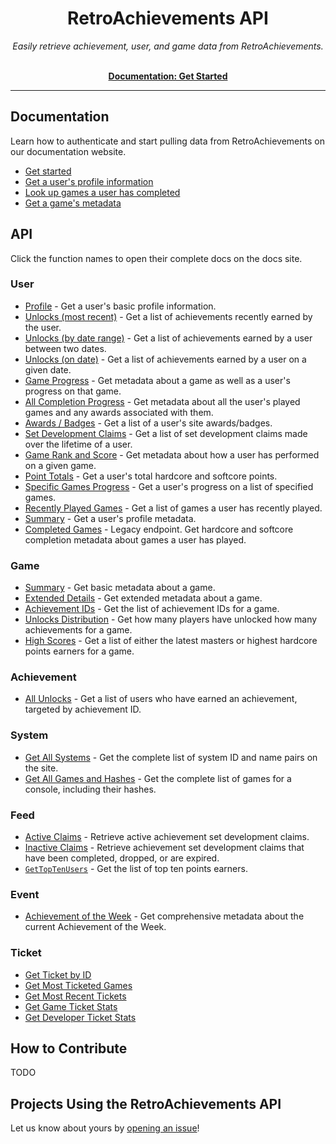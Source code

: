 <h1 align="center">RetroAchievements API</h1>

<p align="center">
  <i>Easily retrieve achievement, user, and game data from RetroAchievements.</i>
  <br /><br />
</p>

<p align="center">
  <a href="https://api-docs.retroachievements.org/getting-started.html"><strong>Documentation: Get Started</strong></a>
  <br />
</p>

<hr />

## Documentation

Learn how to authenticate and start pulling data from RetroAchievements on our documentation website.

- [Get started](https://api-docs.retroachievements.org/getting-started.html)
- [Get a user's profile information](https://api-docs.retroachievements.org/v1/users/get-user-summary.html)
- [Look up games a user has completed](https://api-docs.retroachievements.org/v1/users/completion-progress.html)
- [Get a game's metadata](https://api-docs.retroachievements.org/v1/games/detailed-info.html)

## API

Click the function names to open their complete docs on the docs site.

### User

- [Profile](https://api-docs.retroachievements.org/v1/users/profile.html) - Get a user's basic profile information.
- [Unlocks (most recent)](https://api-docs.retroachievements.org/v1/users/recent-achievements.html) - Get a list of achievements recently earned by the user.
- [Unlocks (by date range)](https://api-docs.retroachievements.org/v1/users/achievements-earned-between.html) - Get a list of achievements earned by a user between two dates.
- [Unlocks (on date)](https://api-docs.retroachievements.org/v1/users/achievements-earned-on-day.html) - Get a list of achievements earned by a user on a given date.
- [Game Progress](https://api-docs.retroachievements.org/v1/users/game-progress.html) - Get metadata about a game as well as a user's progress on that game.
- [All Completion Progress](https://api-docs.retroachievements.org/v1/users/completion-progress.html) - Get metadata about all the user's played games and any awards associated with them.
- [Awards / Badges](https://api-docs.retroachievements.org/v1/users/user-awards.html) - Get a list of a user's site awards/badges.
- [Set Development Claims](https://api-docs.retroachievements.org/v1/users/claims.html) - Get a list of set development claims made over the lifetime of a user.
- [Game Rank and Score](https://api-docs.retroachievements.org/v1/users/game-rank-and-score.html) - Get metadata about how a user has performed on a given game.
- [Point Totals](https://api-docs.retroachievements.org/v1/users/points.html) - Get a user's total hardcore and softcore points.
- [Specific Games Progress](https://api-docs.retroachievements.org/v1/users/specific-games-progress.html) - Get a user's progress on a list of specified games.
- [Recently Played Games](https://api-docs.retroachievements.org/v1/users/recently-played-games.html) - Get a list of games a user has recently played.
- [Summary](https://api-docs.retroachievements.org/v1/users/get-user-summary.html) - Get a user's profile metadata.
- [Completed Games](https://api-docs.retroachievements.org/v1/users/completed-games.html) - Legacy endpoint. Get hardcore and softcore completion metadata about games a user has played.

### Game

- [Summary](https://api-docs.retroachievements.org/v1/games/summary.html) - Get basic metadata about a game.
- [Extended Details](https://api-docs.retroachievements.org/v1/games/detailed-info.html) - Get extended metadata about a game.
- [Achievement IDs](https://api-docs.retroachievements.org/v1/games/achievement-ids.html) - Get the list of achievement IDs for a game.
- [Unlocks Distribution](https://api-docs.retroachievements.org/v1/games/achievement-distribution.html) - Get how many players have unlocked how many achievements for a game.
- [High Scores](https://api-docs.retroachievements.org/v1/games/high-scores.html) - Get a list of either the latest masters or highest hardcore points earners for a game.

### Achievement

- [All Unlocks](https://api-docs.retroachievements.org/v1/achievements/get-achievement-unlocks.html) - Get a list of users who have earned an achievement, targeted by achievement ID.

### System

- [Get All Systems](https://api-docs.retroachievements.org/v1/consoles/all-systems.html) - Get the complete list of system ID and name pairs on the site.
- [Get All Games and Hashes](https://api-docs.retroachievements.org/v1/consoles/all-games.html) - Get the complete list of games for a console, including their hashes.

### Feed

- [Active Claims](https://api-docs.retroachievements.org/v1/feed/get-active-claims.html) - Retrieve active achievement set development claims.
- [Inactive Claims](https://api-docs.retroachievements.org/v1/feed/get-claims.html) - Retrieve achievement set development claims that have been completed, dropped, or are expired.
- [`GetTopTenUsers`](https://api-docs.retroachievements.org/v1/feed/get-top-ten-users.html) - Get the list of top ten points earners.

### Event

- [Achievement of the Week](https://api-docs.retroachievements.org/v1/events/achievement-of-the-week.html) - Get comprehensive metadata about the current Achievement of the Week.

### Ticket

- [Get Ticket by ID](https://api-docs.retroachievements.org/v1/tickets/get-ticket-by-id.html)
- [Get Most Ticketed Games](https://api-docs.retroachievements.org/v1/tickets/get-most-ticketed-games.html)
- [Get Most Recent Tickets](https://api-docs.retroachievements.org/v1/tickets/get-most-recent-tickets.html)
- [Get Game Ticket Stats](https://api-docs.retroachievements.org/v1/tickets/get-game-ticket-stats.html)
- [Get Developer Ticket Stats](https://api-docs.retroachievements.org/v1/tickets/get-developer-ticket-stats.html)

## How to Contribute

TODO

## Projects Using the RetroAchievements API

Let us know about yours by [opening an issue](https://github.com/RetroAchievements/api-docs/issues/new)!
